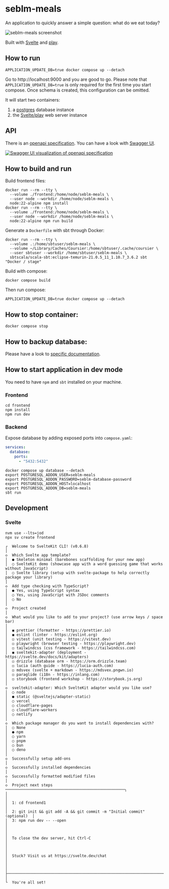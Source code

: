 # seblm-meals

An application to quickly answer a simple question: what do we eat today?

![seblm-meals screenshot](docs/screenshot.png)

Built with [Svelte] and [play].

## How to run

```shell
APPLICATION_UPDATE_DB=true docker compose up --detach
```

Go to http://localhost:9000 and you are good to go. Please note that `APPLICATION_UPDATE_DB=true` is only required for
the first time you start compose. Once schema is created, this configuration can be omitted.

It will start two containers:

1. a [postgres][docker-hub-postgres] database instance
2. the [Svelte/play][docker-hub-repository] web server instance

## API

There is an [openapi specification][openapi.yaml]. You can have a look with [Swagger UI][swagger-ui-demo].

[![Swagger UI visualization of openapi specification](docs/swagger-ui.png)][swagger-ui-demo]

## How to build and run

Build frontend files:

```shell
docker run --rm --tty \
  --volume ./frontend:/home/node/seblm-meals \
  --user node --workdir /home/node/seblm-meals \
  node:22-alpine npm install
docker run --rm --tty \
  --volume ./frontend:/home/node/seblm-meals \
  --user node --workdir /home/node/seblm-meals \
  node:22-alpine npm run build
```

Generate a `Dockerfile` with sbt through Docker:

```shell
docker run --rm --tty \
  --volume .:/home/sbtuser/seblm-meals \
  --volume ~/Library/Caches/Coursier:/home/sbtuser/.cache/coursier \
  --user sbtuser --workdir /home/sbtuser/seblm-meals \
  sbtscala/scala-sbt:eclipse-temurin-21.0.5_11_1.10.7_3.6.2 sbt "Docker / stage"
```

Build with compose:

```shell
docker compose build
```

Then run compose:

```shell
APPLICATION_UPDATE_DB=true docker compose up --detach
```

## How to stop container:

```shell
docker compose stop
```

## How to backup database:

Please have a look to [specific documentation](backup/README.md).

## How to start application in dev mode

You need to have `npm` and `sbt` installed on your machine.

### Frontend

```shell
cd frontend
npm install
npm run dev
```

### Backend

Expose database by adding exposed ports into `compose.yaml`:

```yaml
services:
  database:
    ports:
      - "5432:5432"
```

```shell
docker compose up database --detach
export POSTGRESQL_ADDON_USER=seblm-meals
export POSTGRESQL_ADDON_PASSWORD=seblm-database-password
export POSTGRESQL_ADDON_HOST=localhost
export POSTGRESQL_ADDON_DB=seblm-meals
sbt run
```

## Development

### Svelte

```shell
nvm use --lts=jod
npx sv create frontend
```

```shell
┌  Welcome to SvelteKit CLI! (v0.6.8)
│
◇  Which Svelte app template?
│  ● Skeleton minimal (barebones scaffolding for your new app)
│  ○ SvelteKit demo (showcase app with a word guessing game that works without JavaScript)
│  ○ Svelte library (setup with svelte-package to help correctly package your library)
│
◇  Add type checking with TypeScript?
│  ● Yes, using TypeScript syntax
│  ○ Yes, using JavaScript with JSDoc comments
│  ○ No
│
◇  Project created
│
◇  What would you like to add to your project? (use arrow keys / space bar)
│
│  ◼ prettier (formatter - https://prettier.io)
│  ◼ eslint (linter - https://eslint.org)
│  ◻ vitest (unit testing - https://vitest.dev)
│  ◻ playwright (browser testing - https://playwright.dev)
│  ◻ tailwindcss (css framework - https://tailwindcss.com)
│  ◼ sveltekit-adapter (deployment - https://svelte.dev/docs/kit/adapters)
│  ◻ drizzle (database orm - https://orm.drizzle.team)
│  ◻ lucia (auth guide - https://lucia-auth.com)
│  ◻ mdsvex (svelte + markdown - https://mdsvex.pngwn.io)
│  ◻ paraglide (i18n - https://inlang.com)
│  ◻ storybook (frontend workshop - https://storybook.js.org)
│
◇  sveltekit-adapter: Which SvelteKit adapter would you like use?
│  ○ node
│  ● static (@sveltejs/adapter-static)
│  ○ vercel
│  ○ cloudflare-pages
│  ○ cloudflare-workers
│  ○ netlify
│
◇  Which package manager do you want to install dependencies with?
│  ○ None
│  ● npm
│  ○ yarn
│  ○ pnpm
│  ○ bun
│  ○ deno
│
◇  Successfully setup add-ons
│
◇  Successfully installed dependencies
│
◇  Successfully formatted modified files
│
◇  Project next steps ─────────────────────────────────────────────────────╮
│                                                                          │
│  1: cd frontend1                                                         │
│  2: git init && git add -A && git commit -m "Initial commit" (optional)  │
│  3: npm run dev -- --open                                                │
│                                                                          │
│  To close the dev server, hit Ctrl-C                                     │
│                                                                          │
│  Stuck? Visit us at https://svelte.dev/chat                              │
│                                                                          │
├──────────────────────────────────────────────────────────────────────────╯
│
└  You're all set!
```

[docker-hub-postgres]: https://hub.docker.com/_/postgres
[docker-hub-repository]: https://hub.docker.com/r/seblm/seblm-meals
[openapi.yaml]: conf/openapi.yaml
[play]: https://www.playframework.com
[Svelte]: https://svelte.dev
[swagger-ui-demo]: https://petstore.swagger.io/?url=https%3A%2F%2Fraw.githubusercontent.com%2Fseblm%2Fseblm-meals%2Fmain%2Fconf%2Fopenapi.yaml
